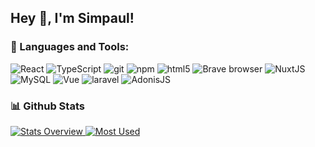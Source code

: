 ## Hey 👋, I'm Simpaul!

### 🔨 Languages and Tools:
<p>
  <img alt="React" src="https://img.shields.io/badge/-React-45b8d8?style=flat-square&logo=react&logoColor=white" />
  <img alt="TypeScript" src="https://img.shields.io/badge/-TypeScript-007ACC?style=flat-square&logo=typescript&logoColor=white" />
  <img alt="git" src="https://img.shields.io/badge/-Git-F05032?style=flat-square&logo=git&logoColor=white" />
  <img alt="npm" src="https://img.shields.io/badge/-NPM-CB3837?style=flat-square&logo=npm&logoColor=white" />
  <img alt="html5" src="https://img.shields.io/badge/-HTML5-E34F26?style=flat-square&logo=html5&logoColor=white" />
  <img alt="Brave browser" src="https://img.shields.io/badge/-Brave_Browser-FB542B?style=flat-square&logo=brave&logoColor=white" />
  <img alt="NuxtJS" src="https://img.shields.io/badge/nuxt.js-00DC82?style=for-the-badge&style=flat-square&logo=nuxt.js&logoColor=white" />
  <img alt="MySQL" src="https://img.shields.io/badge/-MySQL-4479A1?style=flat-square&logo=mysql&labelColor=4479A1&logoColor=FFF" />
  <img alt="Vue" src="https://img.shields.io/badge/-Vue.js-4fc08d?style=flat&logo=vuedotjs&logoColor=white" />
  <img alt="laravel" src="https://img.shields.io/badge/Laravel-F05340?logo=laravel&logoColor=white" />
  <img alt="AdonisJS" src="https://img.shields.io/badge/AdonisJS-330066?style=flat-square&logo=adonisjs&logoColor=white"> 
</p>

### 📊 Github Stats
<a href='https://github.com/rahul-jha98/github-stats-transparent'>

![Stats Overview](https://raw.githubusercontent.com/simpaul13/github-stats-transparent/output/generated/overview.svg)
![Most Used](https://raw.githubusercontent.com/simpaul13/github-stats-transparent/output/generated/languages.svg)

</a>

